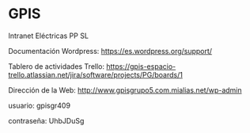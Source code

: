 # GPIS
Intranet Eléctricas PP SL

Documentación Wordpress:
https://es.wordpress.org/support/

Tablero de actividades Trello:
https://gpis-espacio-trello.atlassian.net/jira/software/projects/PG/boards/1

Dirección de la Web:
http://www.gpisgrupo5.com.mialias.net/wp-admin

usuario: gpisgr409

contraseña: UhbJDuSg
